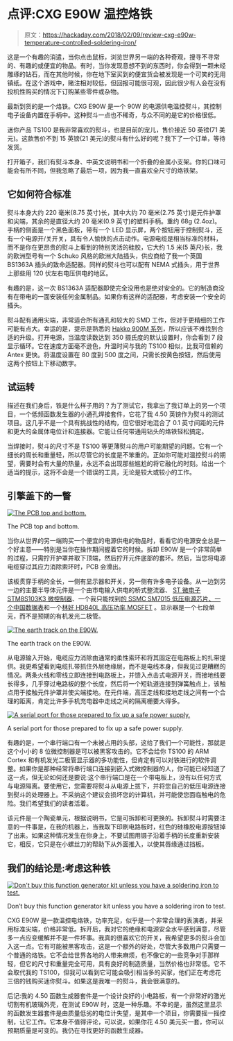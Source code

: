 # 点评:CXG E90W 温控烙铁

> 原文：<https://hackaday.com/2018/02/09/review-cxg-e90w-temperature-controlled-soldering-iron/>

这是一个有趣的消遣，当你点击鼠标，浏览世界另一端的各种奇观，搜寻不寻常的、有趣的或便宜的物品。有时，当你发现意想不到的东西时，你会得到一颗未经雕琢的钻石，而在其他时候，你在地下室买到的便宜货会被发现是一个可笑的无用镇纸。在这个游戏中，赌注相对较低，但回报可能很可观，因此很少有人会在没有投机性购买的情况下订购某些零件或杂物。

最新到货的是一个烙铁。CXG E90W 是一个 90W 的电源供电温控熨斗，其控制电子设备内置在手柄中。这种熨斗一点也不稀奇，与众不同的是它的价格很低。

迷你产品 TS100 是我非常喜欢的熨斗，也是目前的宠儿，售价接近 50 英镑(71 美元)。这款售价不到 15 英镑(21 美元)的熨斗有什么好的呢？我下了一个订单，等待发货。

打开箱子，我们有熨斗本身、中英文说明书和一个折叠的金属小支架。你的口味可能会有所不同，但我忽略了最后一项，因为我一直喜欢全尺寸的烙铁架。

## 它如何符合标准

熨斗本身大约 220 毫米(8.75 英寸)长，其中大约 70 毫米(2.75 英寸)是元件护罩和尖端，其余的是直径大约 20 毫米(0.9 英寸)的塑料手柄。重约 68g (2.4oz)。手柄的侧面是一个黑色面板，带有一个 LED 显示屏，两个按钮用于控制熨斗，还有一个电源开/关开关，具有令人愉快的点击动作。电源电缆是相当标准的材料，而不是你在更昂贵的熨斗上看到的特别灵活的硅胶，它大约 1.5 米(5 英尺)长，我的欧洲型号有一个 Schuko 风格的欧洲大陆插头，供应商给了我一个英国 BS1363A 插头的致命适配器。同样的熨斗也可以配有 NEMA 式插头，用于世界上那些用 120 伏左右电压供电的地区。

有趣的是，这一次 BS1363A 适配器即使完全没用也是绝对安全的。它的制造商没有在带电的一面安装任何金属制品。如果你有这样的适配器，考虑安装一个安全的插头。

熨斗配有通用尖端，非常适合所有通孔和较大的 SMD 工作，但对于更精细的工作可能有点大。幸运的是，提示是熟悉的 [Hakko 900M 系列](https://www.hakko.com/english/tip_selection/series_900m.html)，所以应该不难找到合适的升级。打开电源，当温度读数达到 350 摄氏度的默认设置时，你会看到 7 段显示循环。它在速度方面毫不逊色，升温时间与我的 TS100 相似，比我可信赖的 Antex 更快。将温度设置在 80 度到 500 度之间，只需长按黄色按钮，然后使用这两个按钮上下移动数字。

## 试运转

描述在我们身后，铁是什么样子用的？为了测试它，我拿出了我订单上的另一个项目，一个低频函数发生器的小通孔焊接套件，它花了我 4.50 英镑作为熨斗的测试项目。这几乎不是一个具有挑战性的结构，但它很好地混合了 0.1 英寸间距的元件和更大的金属体电位计和连接器。它能让任何带通用钻头的烙铁轻松搞定。

当焊接时，熨斗的尺寸不是 TS100 等更薄熨斗的用户可能期望的问题。它有一个细长的周长和重量轻，所以尽管它的长度是不笨重的。正如你可能对温控熨斗的期望，需要时会有大量的热量，永远不会出现那些尴尬的将它融化的时刻。给出一个适当的提示，这将不会是一个错误的工具，无论是较大或较小的工作。

## 引擎盖下的一瞥

[![The PCB top and bottom.](img/c469454cb8ddf6eb00f80d70f1505bc3.png)](https://hackaday.com/wp-content/uploads/2018/01/e90w-pcb.jpg)

The PCB top and bottom.

当你从世界的另一端购买一个便宜的电源供电的物品时，看看它的电源安全总是一个好主意——特别是当你在操作期间握着它的时候。拆卸 E90W 是一个非常简单的过程，只需拧开护罩并取下顶端，然后拧开元件底部的套环。然后，当您将电源电缆穿过其应力消除索环时，PCB 会滑出。

该板贯穿手柄的全长，一侧有显示器和开关，另一侧有许多电子设备。从一边到另一边的主要半导体元件是一个由市电输入供电的桥式整流器、 [ST 微电子 STM8S103K3 微控制器](http://www.st.com/content/ccc/resource/technical/document/datasheet/ce/13/13/03/a9/a4/42/8f/CD00226640.pdf/files/CD00226640.pdf/jcr:content/translations/en.CD00226640.pdf)、一个我只能找到[的 SSMC SM7015 低压电源芯片、一个中国数据表](https://datasheet.lcsc.com/szlcsc/SM7015_C116925.pdf)和一个[林好 HD840L 高压功率 MOSFET](http://www.haolin.cpooo.com/product/6976445.html) 。显示器是一个七段单元，而不是预期的有机发光二极管。

[![The earth track on the E90W.](img/0845d091e2ead93bf0275f6f2e5ed9a7.png)](https://hackaday.com/wp-content/uploads/2018/01/e90w-earth-track.jpg)

The earth track on the E90W.

从电源输入开始，电缆应力消除由通常的柔性索环和将其固定在电路板上的扎带提供。我更希望看到电缆扎带抓住外层绝缘层，而不是电线本身，但我见过更糟糕的情况。两条火线和零线立即连接到电路板上，并馈入点击式电源开关，而接地线要长得多，几乎穿过电路板的整个长度，然后将一个短轨道连接到弹簧触点上，该触点用于接触元件护罩并使尖端接地。在元件端，高压走线和接地走线之间有一个合理的距离，肯定比许多手机充电器中走线之间的隔离栅要大得多。

[![A serial port for those prepared to fix up a safe power supply.](img/c67eee6a00ea987aef27ea4ba12ca2fb.png)](https://hackaday.com/wp-content/uploads/2018/01/e90w-serial-port.jpg)

A serial port for those prepared to fix up a safe power supply.

有趣的是，一个串行端口有一个未被占用的头部，这给了我们一个可能性，那就是这个小小的 8 位微控制器是可以被黑客攻击的。它不会给你 TS100 的 ARM Cortex 和有机发光二极管显示器的多功能性，但肯定有可以对铁进行的软件调整。如果你是那种经常将串行端口连接到嵌入式微控制器的人，你可能已经知道了这一点，但无论如何还是要说:这个串行端口是在一个带电板上，没有以任何方式与电源隔离。要使用它，您需要将熨斗从电源上拔下，并将您自己的低压电源连接到熨斗的处理器上。不采纳这个建议会损坏您的计算机，并可能使您面临触电的危险。我们希望我们的读者活着。

该元件是一个陶瓷单元，根据说明书，它是可拆卸和可更换的。拆卸熨斗时需要注意的一件事是，在我的机器上，当我取下印刷电路板时，红色的硅橡胶电源按钮掉了出来。如果这种情况发生在你身上，不要试图用镊子沿着手柄的长度重新安装它，相反，它只是在小螺丝刀的帮助下从外面推入，以使其唇缘通过挡板。

## 我们的结论是:考虑这种铁

[![Don't buy this function generator kit unless you have a soldering iron to test.](img/43636587f97cc2dd879688e4f750b719.png)](https://hackaday.com/wp-content/uploads/2018/01/function-generator-kit.jpg)

Don’t buy this function generator kit unless you have a soldering iron to test.

CXG E90W 是一款温控电烙铁，功率充足，似乎是一个非常合理的表演者，并采用标准尖端，价格非常低。拆开后，我对它的绝缘和电源安全水平感到满意，尽管多一点应变缓解并不是一件坏事。我真的很喜欢它的开关，我希望更多的熨斗会加入这一点。它有可能被黑客攻击，这是一个额外的好处，尽管大多数用户只需要一个普通的烙铁。它不会给世界各地的人带来麻烦，也不像它的一些竞争对手那样轻，但它的尺寸和重量完全可用，具有良好的制造质量，当然价格也非常低。它不会取代我的 TS100，但我可以看到它可能会吸引相当多的买家，他们正在考虑花三倍的钱购买迷你熨斗。如果这是我唯一的熨斗，我会很满意的。

后记:我的 4.50 函数生成器套件是一个设计良好的小电路板，有一个非常好的激光切割有机玻璃外壳，在测试 E90W 时，这是一种乐趣。不幸的是，虽然这里显示的函数发生器套件是由质量低劣的电位计失望，是其中一个项目，你需要摇一摇控制，让它工作。它本身不值得评论，可以说，如果你花 4.50 美元买一套，你可以预期质量是可变的。我仍在寻找更好的函数生成器。